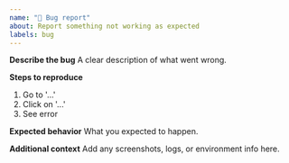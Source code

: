 ```yaml
---
name: "🐛 Bug report"
about: Report something not working as expected
labels: bug
---
```


**Describe the bug**
A clear description of what went wrong.

**Steps to reproduce**
1. Go to '...'
2. Click on '...'
3. See error

**Expected behavior**
What you expected to happen.

**Additional context**
Add any screenshots, logs, or environment info here.
